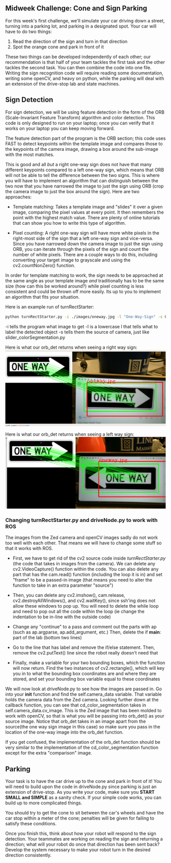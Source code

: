 ## Midweek Challenge: Cone and Sign Parking

For this week's first challenge, we'll simulate your car driving down a street, turning into a parking lot, and parking in a designated spot. Your car will have to do two things:

1. Read the direction of the sign and turn in that direction
2. Spot the orange cone and park in front of it

These two things can be developed independently of each other; our recommendation is that half of your team tackles the first task and the other tackles the second task. You can then combine the code into one file. Writing the sign recognition code will require reading some documentation, writing some openCV, and heavy on python, while the parking will deal with an extension of the drive-stop lab and state machines.

## Sign Detection
For sign detection, we will be using feature detection in the form of the ORB (Scale-Invariant Feature Transform) algorithm and color detection. This code is only designed to run on your laptop; once you can verify that it works on your laptop you can keep moving forward.

The feature detection part of the program is the ORB section; this code uses FAST to detect keypoints within the template image and compares those to the keypoints of the camera image, drawing a box around the sub-image with the most matches.

This is good and all *but* a right one-way sign does not have that many different keypoints compared to a left one-way sign, which means that ORB will not be able to tell the difference between the two signs. This is where you will have to implement an algorithm that can distinguish between the two now that you have narrowed the image to just the sign using ORB (crop the camera image to just the box around the sign). Here are two approaches:

* Template matching: Takes a template image and "slides" it over a given image, comparing the pixel values at every point. It then remembers the point with the highest match value. There are plenty of online tutorials that can show you how to write this type of algorithm.

* Pixel counting: A right one-way sign will have more white pixels in the right-most side of the sign that a left one-way sign and vice-versa. Since you have narrowed down the camera image to just the sign using ORB, you can iterate through the pixels of the sign and count the number of white pixels. There are a couple ways to do this, including converting your target image to grayscale and using the cv2.countNonZero() function.

In order for template matching to work, the sign needs to be approached at the same angle as your template image *and* traditionally has to be the same size (how can this be worked around?) while pixel counting is less consistent and could be thrown off more easily. Its up to you to implement an algorithm that fits your situation.

Here is an example run of turnRectStarter:
```bash
python turnRectStarter.py -i ./images/oneway.jpg -l "One-Way-Sign" -s 0
```

-i tells the program what image to get
-l is a lowercase l that tells what to label the detected object
-s tells them the source of camera, just like slider_colorSegmentation.py

Here is what our orb\_det returns when seeing a right way sign:
![Right-way](rway.png)

Here is what our orb\_det returns when seeing a left way sign:
![Left-way](lway.png)

### Changing turnRectStarter.py and driveNode.py to work with ROS
The images from the Zed camera and openCV images sadly do not work too well with each other. That means we will have to change some stuff so that it works with ROS. 

* First, we have to get rid of the cv2 source code inside *turnRectStarter.py* (the code that takes in images from the camera). We can delete any cv2.VideoCapture() function within the code. You can also delete any part that has the cam.read() function (including the loop it is in) and set "frame" to be a passed-in image (that means you need to alter the function to take in an extra parameter "source")

* Then, you can delete any cv2.imshow(), cam.release, cv2.destroyAllWindows(), and cv2.waitKey(), since ssh'ing does not allow these windows to pop up. You will need to delete the while loop and need to pop out all the code within the loop (ie change the indentation to be in-line with the outside code)

* Change any "continue" to a pass and comment out the parts with ap (such as ap.argparse, ap.add\_argument, etc.) Then, delete the if __main__: part of the lab (bottom two lines)

* Go to the line that has label and remove the if/else statement. Then, remove the cv2.putText() line since the robot really doesn't need that

* Finally, make a variable for your two bounding boxes, which the function will now return. Find the two instances of cv2.rectangle(), which will key you in to what the bounding box coordinates are and where they are stored, and set your bounding box variable equal to these coordinates

We will now look at driveNode.py to see how the images are passed in. Go into your __init__ function and find the self.camera_data variable. That variable holds the camera data from the Zed camera. Looking further down at the callback function, you can see that cd_color_segmentation takes in self.camera_data.cv_image. This is the Zed image that has been molded to work with openCV, so that is what you will be passing into orb\_det() as your source image. Notice that orb\_det takes in an image apart from the source(the one way sign image in this case) so make sure you pass in the location of the one-way image into the orb\_det function.

If you get confused, the implementation of the orb\_det function should be very similar to the implementation of the cd\_color\_segmentation function except for the extra "comparison" image. 


## Parking
Your task is to have the car drive up to the cone and park in front of it! You will need to build upon the code in driveNode.py since parking is just an extension of drive-stop. As you write your code, make sure you **START SMALL and SIMPLE** as a sanity check. If your simple code works, you can build up to more complicated things.

You should try to get the cone to sit between the car's wheels and have the car stop within a meter of the cone; penalties will be given for failing to satisfy these conditions.

Once you finish this, think about how your robot will respond to the sign detection. Your teammates are working on reading the sign and returning a direction; what will your robot do once that direction has been sent back? Develop the system necessary to make your robot turn in the desired direction consistently.

